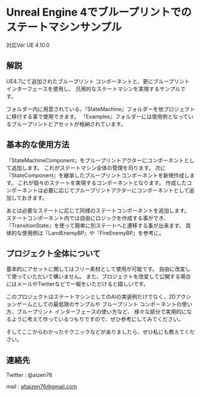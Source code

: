 Unreal Engine 4でブループリントでのステートマシンサンプル
=======================================================
対応Ver UE 4.10.0


解説
------
UE4.7にて追加されたブループリント コンポーネントと、更にブループリント インターフェースを使用し、
汎用的なステートマシンを実現するサンプルです。


フォルダー内に用意されている、『StateMachine』フォルダーを他プロジェクトに移行する事で使用できます。
『Examples』フォルダーには使用例となっているブループリントとアセットが格納されています。

基本的な使用方法
------------------
『StateMachineComponent』をブループリントアクターにコンポーネントとして追加します。
これがステートマシン全体の管理を司ります。
次に『StateComponent』を継承したブループリントコンポーネントを新規作成します。
これが個々のステートを実現するコンポーネントとなります。
作成したコンポーネントは必要に応じてブループリントアクターにコンポーネントとして追加しておきます。


あとは必要なステートに応じて同様のステートコンポーネントを追加します。
ステートコンポーネント内では自由にロジックを作成する事ができ、
『TransitionState』を使って簡単に別ステートへと遷移する事が出来ます。
具体的な使用例は『LandEnemyBP』や『FireEnemyBP』を参考に。

プロジェクト全体について
-------------------------
基本的にアセットに関してはフリー素材として使用が可能です。
自由に改変して使っていただいて構いません。
また、プロジェクトを改変して公開する場合にはメールやTwitterなどで一報をいただけると嬉しいです。


このプロジェクトはステートマシンとしてのAIの実装例だけでなく、2Dアクションゲームとしての最低限のサンプルや
ブループリント コンポーネントの使い方、ブループリント インターフェースの使い方など、
様々な部分で実用的になるように考えて作っているつもりですので、ぜひ参考にしてみてください。

そしてここからわかったテクニックなどがありましたら、ぜひ私にも教えてください。

連絡先
------------------
Twitter : @aizen76

mail : altaizen76@gmail.com
